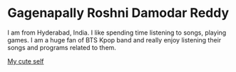 # Gagenapally Roshni Damodar Reddy

I am from Hyderabad, India. I like spending time listening to songs, playing games.
I am a huge fan of BTS Kpop band and really enjoy listening their songs and programs related to them.

 [My cute self](https://github.com/s546652/assignment2-Gagenapally/blob/main/Roshni.jpeg)